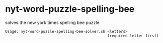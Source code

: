 # nyt-word-puzzle-spelling-bee

solves the new york times spelling bee puzzle

```
Usage: nyt-word-puzzle-spelling-bee-solver.sh <letters>
                                              (required letter first)                                             
```
